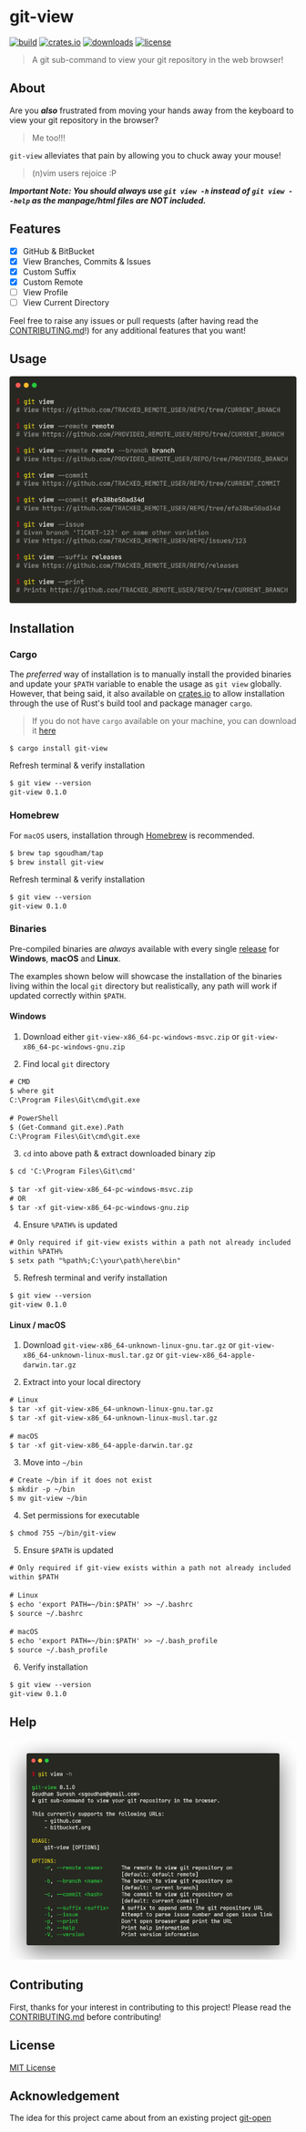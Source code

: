 # git-view

[![build](https://github.com/sgoudham/git-view/actions/workflows/build.yml/badge.svg)](https://github.com/sgoudham/git-view/actions/workflows/build.yml)
[![crates.io](https://img.shields.io/crates/v/git-view)](https://crates.io/crates/git-view)
[![downloads](https://img.shields.io/crates/d/git-view)](https://crates.io/crates/git-view)
[![license](https://img.shields.io/github/license/sgoudham/git-view)](LICENSE)

> A git sub-command to view your git repository in the web browser!

## About

Are you _**also**_ frustrated from moving your hands away from the keyboard to view your git repository in the browser? 

> Me too!!!

`git-view` alleviates that pain by allowing you to chuck away your mouse!

> (n)vim users rejoice :P

**_Important Note: You should always use `git view -h` instead of `git view --help` as the manpage/html files are NOT included._**

## Features

- [x] GitHub & BitBucket
- [x] View Branches, Commits & Issues
- [x] Custom Suffix
- [x] Custom Remote
- [ ] View Profile
- [ ] View Current Directory

Feel free to raise any issues or pull requests (after having read the [CONTRIBUTING.md](./CONTRIBUTING.md)!) for any additional features
that you want!

## Usage

![Usage](./docs/images/usage.png "Displays different usages of `git-view`")

## Installation

### Cargo

The _preferred_ way of installation is to manually install the provided binaries and update your `$PATH` variable to enable
the usage as `git view` globally. However, that being said, it also available on [crates.io](https://crates.io/crates/git-view) to allow installation 
through the use of Rust's build tool and package manager `cargo`.

> If you do not have `cargo` available on your machine, you can download it [here](https://www.rust-lang.org/tools/install)

```shell
$ cargo install git-view
```

Refresh terminal & verify installation

```shell
$ git view --version
git-view 0.1.0
```

### Homebrew

For `macOS` users, installation through [Homebrew](https://brew.sh/) is recommended.

```shell
$ brew tap sgoudham/tap
$ brew install git-view
```

Refresh terminal & verify installation

```shell
$ git view --version
git-view 0.1.0
```

### Binaries

Pre-compiled binaries are _always_ available with every single [release](https://github.com/sgoudham/git-view/releases) for **Windows**, **macOS** and **Linux**.

The examples shown below will showcase the installation of the binaries living within the local `git` directory but realistically, any path will
work if updated correctly within `$PATH`.

#### Windows

1. Download either `git-view-x86_64-pc-windows-msvc.zip` or `git-view-x86_64-pc-windows-gnu.zip`

2. Find local `git` directory

```shell
# CMD
$ where git
C:\Program Files\Git\cmd\git.exe

# PowerShell
$ (Get-Command git.exe).Path
C:\Program Files\Git\cmd\git.exe
```

3. `cd` into above path & extract downloaded binary zip

```shell
$ cd 'C:\Program Files\Git\cmd'

$ tar -xf git-view-x86_64-pc-windows-msvc.zip
# OR
$ tar -xf git-view-x86_64-pc-windows-gnu.zip
```

4. Ensure `%PATH%` is updated

```shell
# Only required if git-view exists within a path not already included within %PATH%
$ setx path "%path%;C:\your\path\here\bin"
```

5. Refresh terminal and verify installation

```shell
$ git view --version
git-view 0.1.0
```

#### Linux / macOS
1. Download `git-view-x86_64-unknown-linux-gnu.tar.gz` or `git-view-x86_64-unknown-linux-musl.tar.gz`
   or `git-view-x86_64-apple-darwin.tar.gz`

2. Extract into your local directory

```shell
# Linux
$ tar -xf git-view-x86_64-unknown-linux-gnu.tar.gz
$ tar -xf git-view-x86_64-unknown-linux-musl.tar.gz

# macOS
$ tar -xf git-view-x86_64-apple-darwin.tar.gz
```

3. Move into `~/bin`

```shell
# Create ~/bin if it does not exist
$ mkdir -p ~/bin
$ mv git-view ~/bin
```

4. Set permissions for executable

```shell
$ chmod 755 ~/bin/git-view
```

5. Ensure `$PATH` is updated

```shell
# Only required if git-view exists within a path not already included within $PATH

# Linux
$ echo 'export PATH=~/bin:$PATH' >> ~/.bashrc 
$ source ~/.bashrc

# macOS
$ echo 'export PATH=~/bin:$PATH' >> ~/.bash_profile
$ source ~/.bash_profile
```

6. Verify installation

```shell
$ git view --version
git-view 0.1.0
```

## Help

![help](./docs/images/help.png "Contents displayed when running `git view -h`")

## Contributing 

First, thanks for your interest in contributing to this project! Please read the [CONTRIBUTING.md](./CONTRIBUTING.md) before contributing!

## License

[MIT License](LICENSE)

## Acknowledgement

The idea for this project came about from an existing project [git-open](https://github.com/paulirish/git-open/blob/master/git-open)
